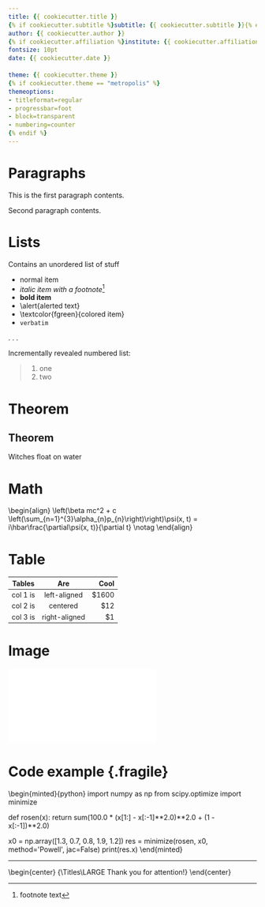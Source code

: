```yaml
---
title: {{ cookiecutter.title }}
{% if cookiecutter.subtitle %}subtitle: {{ cookiecutter.subtitle }}{% endif %}
author: {{ cookiecutter.author }}
{% if cookiecutter.affiliation %}institute: {{ cookiecutter.affiliation }}{% endif %}
fontsize: 10pt
date: {{ cookiecutter.date }}

theme: {{ cookiecutter.theme }}
{% if cookiecutter.theme == "metropolis" %}
themeoptions:
- titleformat=regular
- progressbar=foot
- block=transparent
- numbering=counter
{% endif %}
---
```


# Paragraphs

This is the first paragraph contents.


Second paragraph contents.


# Lists

Contains an unordered list of stuff

- normal item
- *italic item with a footnote*[^1]
- **bold item**
- \alert{alerted text}
- \textcolor{fgreen}{colored item}
- `verbatim`

. . .

Incrementally revealed numbered list:

> 1. one
> 2. two

[^1]: footnote text

# Theorem

## Theorem
Witches float on water


# Math

\begin{align}
\left(\beta mc^2 + c \left(\sum_{n=1}^{3}\alpha_{n}p_{n}\right)\right)\psi(x, t) = i\hbar\frac{\partial\psi(x, t)}{\partial t} \notag
\end{align}


# Table

| Tables   |      Are      |  Cool |
|----------|:-------------:|------:|
| col 1 is | left-aligned  | $1600 |
| col 2 is |   centered    |   $12 |
| col 3 is | right-aligned |    $1 |

# Image

![Latex logo](gfx/LaTeX.pdf)

# Code example {.fragile}

\begin{minted}{python}
import numpy as np
from scipy.optimize import minimize

def rosen(x):
    return sum(100.0 * (x[1:] - x[:-1]**2.0)**2.0 + (1 - x[:-1])**2.0)

x0 = np.array([1.3, 0.7, 0.8, 1.9, 1.2])
res = minimize(rosen, x0, method='Powell', jac=False)
print(res.x)
\end{minted}

---

\begin{center}
{\Titles\LARGE Thank you for attention!}
\end{center}
